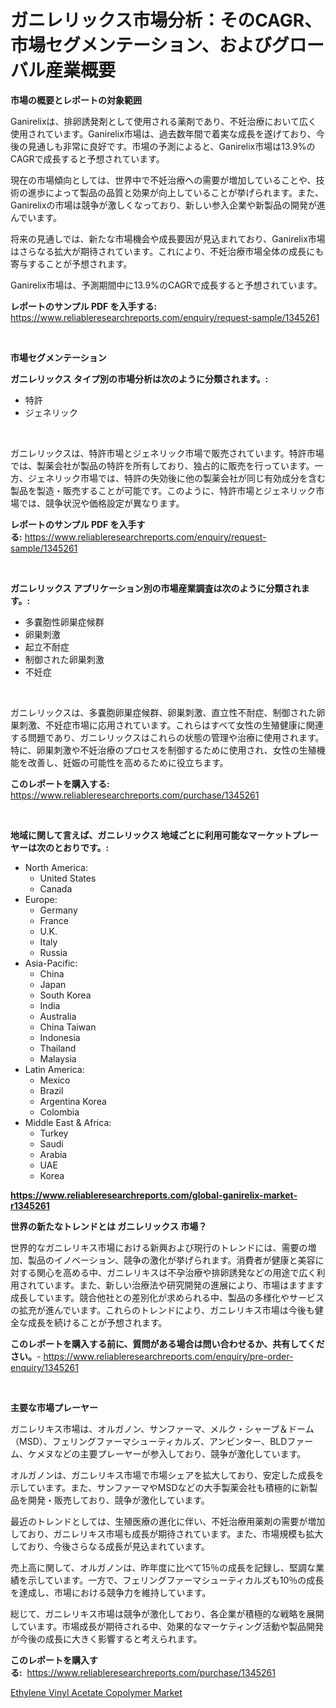 <p><h1>ガニレリックス市場分析：そのCAGR、市場セグメンテーション、およびグローバル産業概要</h1></p><p><strong>市場の概要とレポートの対象範囲</strong></p>
<p><p>Ganirelixは、排卵誘発剤として使用される薬剤であり、不妊治療において広く使用されています。Ganirelix市場は、過去数年間で着実な成長を遂げており、今後の見通しも非常に良好です。市場の予測によると、Ganirelix市場は13.9%のCAGRで成長すると予想されています。</p><p>現在の市場傾向としては、世界中で不妊治療への需要が増加していることや、技術の進歩によって製品の品質と効果が向上していることが挙げられます。また、Ganirelixの市場は競争が激しくなっており、新しい参入企業や新製品の開発が進んでいます。</p><p>将来の見通しでは、新たな市場機会や成長要因が見込まれており、Ganirelix市場はさらなる拡大が期待されています。これにより、不妊治療市場全体の成長にも寄与することが予想されます。</p><p>Ganirelix市場は、予測期間中に13.9%のCAGRで成長すると予想されています。</p></p>
<p><strong>レポートのサンプル PDF を入手する:</strong> <a href="https://www.reliableresearchreports.com/enquiry/request-sample/1345261">https://www.reliableresearchreports.com/enquiry/request-sample/1345261</a></p>
<p>&nbsp;</p>
<p><strong>市場セグメンテーション</strong></p>
<p><strong>ガニレリックス タイプ別の市場分析は次のように分類されます。:</strong></p>
<p><ul><li>特許</li><li>ジェネリック</li></ul></p>
<p>&nbsp;</p>
<p><p>ガニレリックスは、特許市場とジェネリック市場で販売されています。特許市場では、製薬会社が製品の特許を所有しており、独占的に販売を行っています。一方、ジェネリック市場では、特許の失効後に他の製薬会社が同じ有効成分を含む製品を製造・販売することが可能です。このように、特許市場とジェネリック市場では、競争状況や価格設定が異なります。</p></p>
<p><strong>レポートのサンプル PDF を入手する:</strong>&nbsp;<a href="https://www.reliableresearchreports.com/enquiry/request-sample/1345261">https://www.reliableresearchreports.com/enquiry/request-sample/1345261</a></p>
<p>&nbsp;</p>
<p><strong> ガニレリックス アプリケーション別の市場産業調査は次のように分類されます。:</strong></p>
<p><ul><li>多嚢胞性卵巣症候群</li><li>卵巣刺激</li><li>起立不耐症</li><li>制御された卵巣刺激</li><li>不妊症</li></ul></p>
<p>&nbsp;</p>
<p><p>ガニレリックスは、多嚢胞卵巣症候群、卵巣刺激、直立性不耐症、制御された卵巣刺激、不妊症市場に応用されています。これらはすべて女性の生殖健康に関連する問題であり、ガニレリックスはこれらの状態の管理や治療に使用されます。特に、卵巣刺激や不妊治療のプロセスを制御するために使用され、女性の生殖機能を改善し、妊娠の可能性を高めるために役立ちます。</p></p>
<p><strong>このレポートを購入する:</strong>&nbsp; <a href="https://www.reliableresearchreports.com/purchase/1345261">https://www.reliableresearchreports.com/purchase/1345261</a></p>
<p>&nbsp;</p>
<p><strong>地域に関して言えば、ガニレリックス 地域ごとに利用可能なマーケットプレーヤーは次のとおりです。:</strong></p>
<p><ul>
    <li>
        North America:
        <ul>
            <li>United States</li>
            <li>Canada</li>
        </ul>
    </li>
    <li>
        Europe:
        <ul>
            <li>Germany</li>
            <li>France</li>
            <li>U.K.</li>
            <li>Italy</li>
            <li>Russia</li>
        </ul>
    </li>
    <li>
        Asia-Pacific:
        <ul>
            <li>China</li>
            <li>Japan</li>
            <li>South Korea</li>
            <li>India</li>
            <li>Australia</li>
            <li>China Taiwan</li>
            <li>Indonesia</li>
            <li>Thailand</li>
            <li>Malaysia</li>
        </ul>
    </li>
    <li>
        Latin America:
        <ul>
            <li>Mexico</li>
            <li>Brazil</li>
            <li>Argentina Korea</li>
            <li>Colombia</li>
        </ul>
    </li>
    <li>
        Middle East & Africa:
        <ul>
            <li>Turkey</li>
            <li>Saudi</li>
            <li>Arabia</li>
            <li>UAE</li>
            <li>Korea</li>
        </ul>
    </li>
    </ul></p>
<p><strong><a href="https://www.reliableresearchreports.com/global-ganirelix-market-r1345261">https://www.reliableresearchreports.com/global-ganirelix-market-r1345261</a></strong>&nbsp;</p>
<p><strong>世界の新たなトレンドとは ガニレリックス 市場？</strong></p>
<p><p>世界的なガニレリキス市場における新興および現行のトレンドには、需要の増加、製品のイノベーション、競争の激化が挙げられます。消費者が健康と美容に対する関心を高める中、ガニレリキスは不孕治療や排卵誘発などの用途で広く利用されています。また、新しい治療法や研究開発の進展により、市場はますます成長しています。競合他社との差別化が求められる中、製品の多様化やサービスの拡充が進んでいます。これらのトレンドにより、ガニレリキス市場は今後も健全な成長を続けることが予想されます。</p></p>
<p><strong>このレポートを購入する前に、質問がある場合は問い合わせるか、共有してください。</strong>- <a href="https://www.reliableresearchreports.com/enquiry/pre-order-enquiry/1345261">https://www.reliableresearchreports.com/enquiry/pre-order-enquiry/1345261</a></p>
<p>&nbsp;</p>
<p><strong>主要な市場プレーヤー</strong></p>
<p><p>ガニレリキス市場は、オルガノン、サンファーマ、メルク・シャープ＆ドーム（MSD）、フェリングファーマシューティカルズ、アンビンター、BLDファーム、ケメヌなどの主要プレーヤーが参入しており、競争が激化しています。</p><p>オルガノンは、ガニレリキス市場で市場シェアを拡大しており、安定した成長を示しています。また、サンファーマやMSDなどの大手製薬会社も積極的に新製品を開発・販売しており、競争が激化しています。</p><p>最近のトレンドとしては、生殖医療の進化に伴い、不妊治療用薬剤の需要が増加しており、ガニレリキス市場も成長が期待されています。また、市場規模も拡大しており、今後さらなる成長が見込まれています。</p><p>売上高に関して、オルガノンは、昨年度に比べて15％の成長を記録し、堅調な業績を示しています。一方で、フェリングファーマシューティカルズも10％の成長を達成し、市場における競争力を維持しています。</p><p>総じて、ガニレリキス市場は競争が激化しており、各企業が積極的な戦略を展開しています。市場成長が期待される中、効果的なマーケティング活動や製品開発が今後の成長に大きく影響すると考えられます。</p></p>
<p><strong>このレポートを購入する:</strong>&nbsp;&nbsp;<a href="https://www.reliableresearchreports.com/purchase/1345261">https://www.reliableresearchreports.com/purchase/1345261</a></p>
<p><p><a href="https://cute-banjo-8ca.notion.site/Ethylene-Vinyl-Acetate-Copolymer-Market-Size-Evaluating-its-Market-Trends-Growth-and-Projections--03fded41bebf4a628853cb2f229d4466">Ethylene Vinyl Acetate Copolymer Market</a></p></p>
